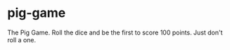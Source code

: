 # pig-game
The Pig Game. Roll the dice and be the first to score 100 points. Just don't roll a one.

